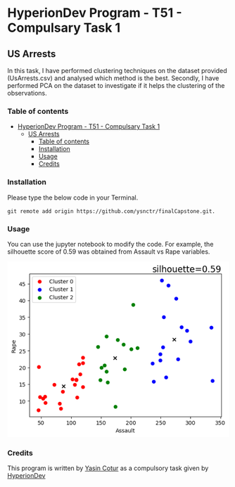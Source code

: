 # HyperionDev Program - T51 - Compulsary Task 1

## US Arrests 

In this task, I have performed clustering techniques on the dataset provided (UsArrests.csv) and analysed which method is the best. Secondly, I have performed PCA on the dataset to investigate if it helps the clustering of the observations.

### Table of contents

- [HyperionDev Program - T51 - Compulsary Task 1](#hyperiondev-program---t51---compulsary-task-1)
  * [US Arrests](#us-arrests)
    + [Table of contents](#table-of-contents)
    + [Installation](#installation)
    + [Usage](#usage)
    + [Credits](#credits)


### Installation 
Please type the below code in your Terminal. 
```
git remote add origin https://github.com/ysnctr/finalCapstone.git.
```





### Usage
You can use the jupyter notebook to modify the code. For example, the silhouette score of 0.59 was obtained from Assault vs Rape variables. 

<picture>
  <source media="(prefers-color-scheme: dark)" srcset="/assets/images/silhoutteScore.png">
  <img alt="Silhoutte score and distribution of classes on assault vs rape data." src="/assets/images/silhoutteScore.png">
</picture>

### Credits

This program is written by [Yasin Cotur](https://pages.github.com/ysnctr) as a compulsory task given by [HyperionDev](https://pages.github.com/HyperionDev)

